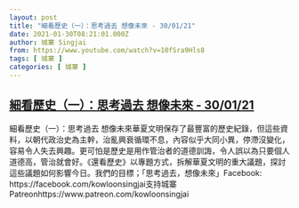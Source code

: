 ```yaml
---
layout: post
title: "細看歷史（一）：思考過去 想像未來 - 30/01/21"
date: 2021-01-30T08:21:01.000Z
author: 城寨 Singjai
from: https://www.youtube.com/watch?v=10fSra9Hls8
tags: [ 城寨 ]
categories: [ 城寨 ]
---
```

<!--1611994861000-->
[細看歷史（一）：思考過去 想像未來 - 30/01/21](https://www.youtube.com/watch?v=10fSra9Hls8)
------

<div>
細看歷史（一）：思考過去 想像未來華夏文明保存了最豐富的歷史紀錄，但這些資料，以朝代政治史為主幹，治亂興衰循環不息，內容似乎大同小異，停滯沒變化，容易令人失去興趣。更可怕是歷史是用作管治者的道德訓誨，令人誤以為只要個人道德高，管治就會好。《還看歷史》以專題方式，拆解華夏文明的重大議題，探討這些議題如何影響今日。我們的目標；「思考過去，想像未來」Facebook: https://facebook.com/kowloonsingjai支持城寨Patreonhttps://www.patreon.com/kowloonsingjai
</div>
